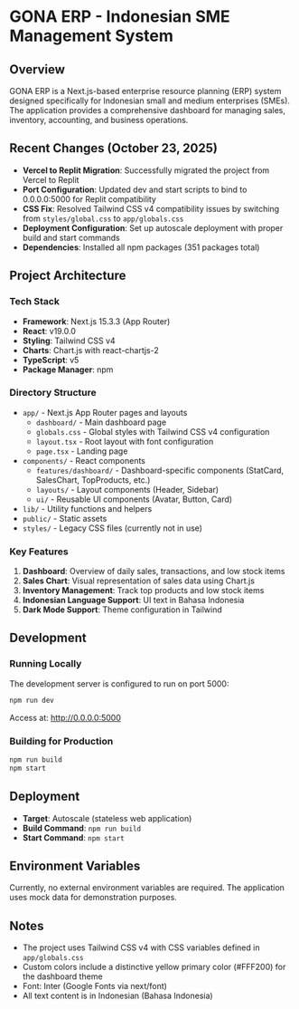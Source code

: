 # GONA ERP - Indonesian SME Management System

## Overview
GONA ERP is a Next.js-based enterprise resource planning (ERP) system designed specifically for Indonesian small and medium enterprises (SMEs). The application provides a comprehensive dashboard for managing sales, inventory, accounting, and business operations.

## Recent Changes (October 23, 2025)
- **Vercel to Replit Migration**: Successfully migrated the project from Vercel to Replit
- **Port Configuration**: Updated dev and start scripts to bind to 0.0.0.0:5000 for Replit compatibility
- **CSS Fix**: Resolved Tailwind CSS v4 compatibility issues by switching from `styles/global.css` to `app/globals.css`
- **Deployment Configuration**: Set up autoscale deployment with proper build and start commands
- **Dependencies**: Installed all npm packages (351 packages total)

## Project Architecture

### Tech Stack
- **Framework**: Next.js 15.3.3 (App Router)
- **React**: v19.0.0
- **Styling**: Tailwind CSS v4
- **Charts**: Chart.js with react-chartjs-2
- **TypeScript**: v5
- **Package Manager**: npm

### Directory Structure
- `app/` - Next.js App Router pages and layouts
  - `dashboard/` - Main dashboard page
  - `globals.css` - Global styles with Tailwind CSS v4 configuration
  - `layout.tsx` - Root layout with font configuration
  - `page.tsx` - Landing page
- `components/` - React components
  - `features/dashboard/` - Dashboard-specific components (StatCard, SalesChart, TopProducts, etc.)
  - `layouts/` - Layout components (Header, Sidebar)
  - `ui/` - Reusable UI components (Avatar, Button, Card)
- `lib/` - Utility functions and helpers
- `public/` - Static assets
- `styles/` - Legacy CSS files (currently not in use)

### Key Features
1. **Dashboard**: Overview of daily sales, transactions, and low stock items
2. **Sales Chart**: Visual representation of sales data using Chart.js
3. **Inventory Management**: Track top products and low stock items
4. **Indonesian Language Support**: UI text in Bahasa Indonesia
5. **Dark Mode Support**: Theme configuration in Tailwind

## Development

### Running Locally
The development server is configured to run on port 5000:
```bash
npm run dev
```
Access at: http://0.0.0.0:5000

### Building for Production
```bash
npm run build
npm start
```

## Deployment
- **Target**: Autoscale (stateless web application)
- **Build Command**: `npm run build`
- **Start Command**: `npm start`

## Environment Variables
Currently, no external environment variables are required. The application uses mock data for demonstration purposes.

## Notes
- The project uses Tailwind CSS v4 with CSS variables defined in `app/globals.css`
- Custom colors include a distinctive yellow primary color (#FFF200) for the dashboard theme
- Font: Inter (Google Fonts via next/font)
- All text content is in Indonesian (Bahasa Indonesia)
